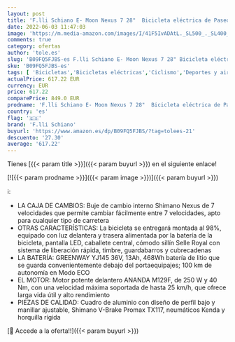 ```yaml
---
layout: post
title: 'F.lli Schiano E- Moon Nexus 7 28"  Bicicleta eléctrica de Paseo  Hombre  Blanco'
date: 2022-06-03 11:47:03
image: 'https://m.media-amazon.com/images/I/41F5IvADAtL._SL500_._SL400_.jpg'
comments: true
category: ofertas
author: 'tole.es'
slug: 'B09FQ5FJBS-es F.lli Schiano E- Moon Nexus 7 28" Bicicleta eléctrica de...'
sku: 'B09FQ5FJBS-es'
tags: [ 'Bicicletas','Bicicletas eléctricas','Ciclismo','Deportes y aire libre','Ropa y equipo para deportes','bicicleta','f.lli schiano','🇪🇸', ]
actualPrice: 617.22 EUR
currency: EUR
price: 617.22
comparePrice: 849.0 EUR
prodname: 'F.lli Schiano E- Moon Nexus 7 28"  Bicicleta eléctrica de Paseo  Hombre  Blanco'
country: 'es'
flag: '🇪🇸'
brand: 'F.lli Schiano'
buyurl: 'https://www.amazon.es/dp/B09FQ5FJBS/?tag=tolees-21'
descuento: '27.30'
average: '617.22'
---
```


Tienes [{{< param title >}}]({{< param buyurl >}}) en el siguiente enlace!

[![{{< param prodname >}}]({{< param image >}})]({{< param buyurl >}})

ℹ️:

- LA CAJA DE CAMBIOS: Buje de cambio interno Shimano Nexus de 7 velocidades que permite cambiar fácilmente entre 7 velocidades, apto para cualquier tipo de carretera
- OTRAS CARACTERÍSTICAS: La bicicleta se entregará montada al 98%, equipado con luz delantera y trasera alimentada por la batería de la bicicleta, pantalla LED, caballete central, cómodo sillín Selle Royal con sistema de liberación rápida, timbre, guardabarros y cubrecadenas
- LA BATERÍA: GREENWAY YJ145 36V, 13Ah, 468Wh batería de litio que se guarda convenientemente debajo del portaequipajes; 100 km de autonomía en Modo ECO
- EL MOTOR: Motor potente delantero ANANDA M129F, de 250 W y 40 Nm, con una velocidad máxima soportada de hasta 25 km/h, que ofrece larga vida útil y alto rendimiento
- PIEZAS DE CALIDAD: Cuadro de aluminio con diseño de perfil bajo y manillar ajustable, Shimano V-Brake Promax TX117, neumáticos Kenda y horquilla rígida

[🛒 Accede a la oferta!!]({{< param buyurl >}})
